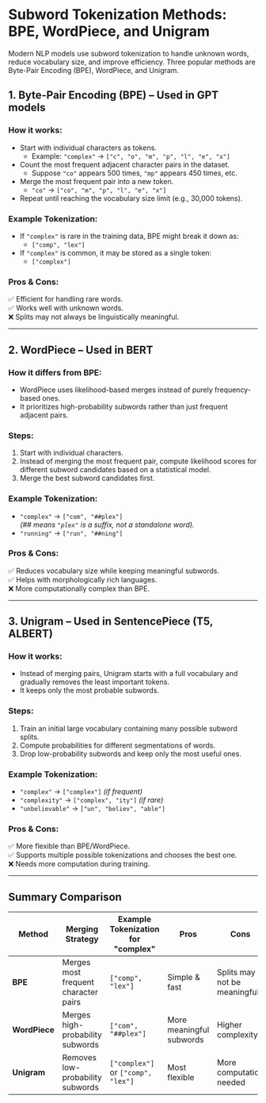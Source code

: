 # Subword Tokenization Methods: BPE, WordPiece, and Unigram

Modern NLP models use subword tokenization to handle unknown words, reduce vocabulary size, and improve efficiency. Three popular methods are Byte-Pair Encoding (BPE), WordPiece, and Unigram.

## 1. Byte-Pair Encoding (BPE) – Used in GPT models
### How it works:
- Start with individual characters as tokens.
  - Example: `"complex"` → `["c", "o", "m", "p", "l", "e", "x"]`
- Count the most frequent adjacent character pairs in the dataset.
  - Suppose `"co"` appears 500 times, `"mp"` appears 450 times, etc.
- Merge the most frequent pair into a new token.
  - `"co"` → `["co", "m", "p", "l", "e", "x"]`
- Repeat until reaching the vocabulary size limit (e.g., 30,000 tokens).

### Example Tokenization:
- If `"complex"` is rare in the training data, BPE might break it down as:
  - `["comp", "lex"]`
- If `"complex"` is common, it may be stored as a single token:
  - `["complex"]`

### Pros & Cons:
✅ Efficient for handling rare words.  
✅ Works well with unknown words.  
❌ Splits may not always be linguistically meaningful.  

---

## 2. WordPiece – Used in BERT
### How it differs from BPE:
- WordPiece uses likelihood-based merges instead of purely frequency-based ones.
- It prioritizes high-probability subwords rather than just frequent adjacent pairs.

### Steps:
1. Start with individual characters.
2. Instead of merging the most frequent pair, compute likelihood scores for different subword candidates based on a statistical model.
3. Merge the best subword candidates first.

### Example Tokenization:
- `"complex"` → `["com", "##plex"]`  
  _(## means `"plex"` is a suffix, not a standalone word)._
- `"running"` → `["run", "##ning"]`

### Pros & Cons:
✅ Reduces vocabulary size while keeping meaningful subwords.  
✅ Helps with morphologically rich languages.  
❌ More computationally complex than BPE.  

---

## 3. Unigram – Used in SentencePiece (T5, ALBERT)
### How it works:
- Instead of merging pairs, Unigram starts with a full vocabulary and gradually removes the least important tokens.
- It keeps only the most probable subwords.

### Steps:
1. Train an initial large vocabulary containing many possible subword splits.
2. Compute probabilities for different segmentations of words.
3. Drop low-probability subwords and keep only the most useful ones.

### Example Tokenization:
- `"complex"` → `["complex"]` _(if frequent)_
- `"complexity"` → `["complex", "ity"]` _(if rare)_
- `"unbelievable"` → `["un", "believ", "able"]`

### Pros & Cons:
✅ More flexible than BPE/WordPiece.  
✅ Supports multiple possible tokenizations and chooses the best one.  
❌ Needs more computation during training.  

---

## Summary Comparison

| Method    | Merging Strategy                   | Example Tokenization for "complex" | Pros                            | Cons                         |
|-----------|------------------------------------|------------------------------------|--------------------------------|------------------------------|
| **BPE**   | Merges most frequent character pairs | `["comp", "lex"]`                 | Simple & fast                 | Splits may not be meaningful |
| **WordPiece** | Merges high-probability subwords | `["com", "##plex"]`               | More meaningful subwords       | Higher complexity            |
| **Unigram** | Removes low-probability subwords | `["complex"]` or `["comp", "lex"]` | Most flexible                  | More computation needed      |
